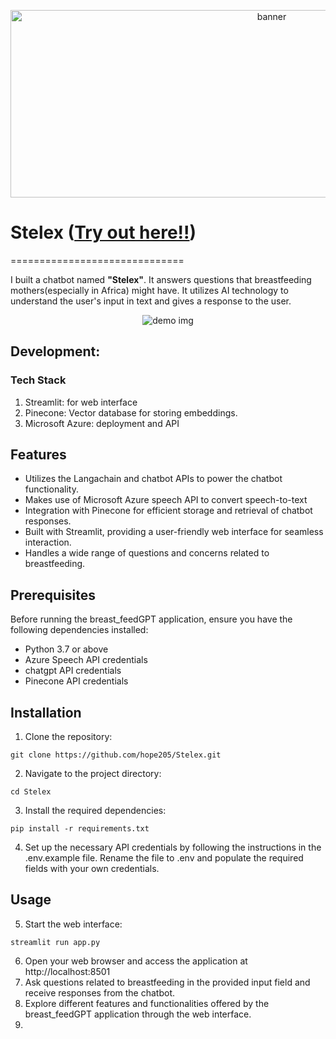 <p  align="center">

<img  src="banner_pic.png"  alt="banner"  height=300  width=820/>

</p>  

# Stelex ([Try out here!!](https://stelex.azurewebsites.net/))
==============================


I built a chatbot named **"Stelex"**. It answers questions that breastfeeding mothers(especially in Africa) might have. It utilizes AI technology to understand the user's input in text and gives a response to the user. 
<p  align="center">

<img  src="breast_feeding_image.PNG"  alt="demo img"/>

</p>  

## Development: 

### Tech Stack
1. Streamlit: for web interface
2. Pinecone: Vector database for storing embeddings.
3. Microsoft Azure: deployment and API


## Features
- Utilizes the Langachain and chatbot APIs to power the chatbot functionality.
- Makes use of Microsoft Azure speech API to convert speech-to-text
- Integration with Pinecone for efficient storage and retrieval of chatbot responses.
- Built with Streamlit, providing a user-friendly web interface for seamless interaction.
- Handles a wide range of questions and concerns related to breastfeeding.

## Prerequisites
Before running the breast_feedGPT application, ensure you have the following dependencies installed:

- Python 3.7 or above
- Azure Speech API credentials
- chatgpt API credentials
- Pinecone API credentials

## Installation

1. Clone the repository:

```
git clone https://github.com/hope205/Stelex.git

```
2. Navigate to the project directory:

```
cd Stelex
```
3. Install the required dependencies:

```
pip install -r requirements.txt
```
4. Set up the necessary API credentials by following the instructions in the .env.example file. Rename the file to .env and populate the required fields with your own credentials.

## Usage

5. Start the web interface:

```
streamlit run app.py
```

6. Open your web browser and access the application at http://localhost:8501
7. Ask questions related to breastfeeding in the provided input field and receive responses from the chatbot.
8. Explore different features and functionalities offered by the breast_feedGPT application through the web interface. 
9. 
